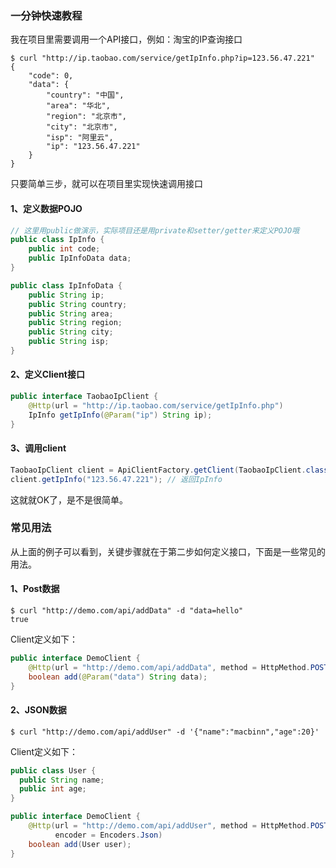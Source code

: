### 一分钟快速教程

我在项目里需要调用一个API接口，例如：淘宝的IP查询接口

```shell
$ curl "http://ip.taobao.com/service/getIpInfo.php?ip=123.56.47.221"
{
	"code": 0,
	"data": {
		"country": "中国",
		"area": "华北",
		"region": "北京市",
		"city": "北京市",
		"isp": "阿里云",
		"ip": "123.56.47.221"
	}
}
```

只要简单三步，就可以在项目里实现快速调用接口

#### 1、定义数据POJO

```java
// 这里用public做演示，实际项目还是用private和setter/getter来定义POJO哦
public class IpInfo {
    public int code;
    public IpInfoData data;
}

public class IpInfoData {
    public String ip;
    public String country;
    public String area;
    public String region;
    public String city;
    public String isp;
}
```

#### 2、定义Client接口

```java
public interface TaobaoIpClient {
    @Http(url = "http://ip.taobao.com/service/getIpInfo.php")
    IpInfo getIpInfo(@Param("ip") String ip);
}
```

#### 3、调用client

```java
TaobaoIpClient client = ApiClientFactory.getClient(TaobaoIpClient.class);
client.getIpInfo("123.56.47.221"); // 返回IpInfo
```

这就就OK了，是不是很简单。



### 常见用法

从上面的例子可以看到，关键步骤就在于第二步如何定义接口，下面是一些常见的用法。

#### 1、Post数据

```shell
$ curl "http://demo.com/api/addData" -d "data=hello"
true
```

Client定义如下：

```java
public interface DemoClient {
    @Http(url = "http://demo.com/api/addData", method = HttpMethod.POST)
    boolean add(@Param("data") String data);
}
```

#### 2、JSON数据

```shell
$ curl "http://demo.com/api/addUser" -d '{"name":"macbinn","age":20}'
```

Client定义如下：

```java
public class User {
  public String name;
  public int age;
}

public interface DemoClient {
    @Http(url = "http://demo.com/api/addUser", method = HttpMethod.POST,
          encoder = Encoders.Json)
    boolean add(User user);
}
```



